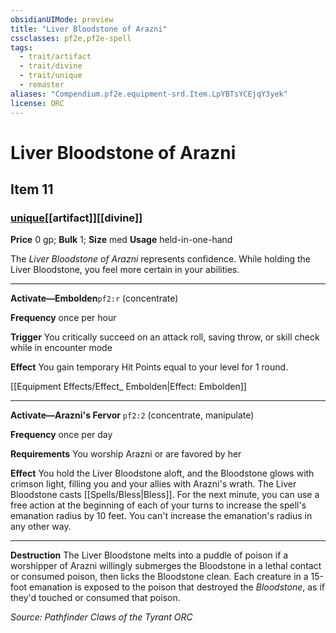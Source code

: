 ```yaml
---
obsidianUIMode: preview
title: "Liver Bloodstone of Arazni"
cssclasses: pf2e,pf2e-spell
tags:
  - trait/artifact
  - trait/divine
  - trait/unique
  - remaster
aliases: "Compendium.pf2e.equipment-srd.Item.LpYBTsYCEjqY3yek"
license: ORC
---
```

# Liver Bloodstone of Arazni
## Item 11
### [unique](unique "Unique Rarity Trait")[[artifact]][[divine]]


**Price** 0 gp; 
**Bulk** 1; **Size** med
**Usage** held-in-one-hand

The _Liver Bloodstone of Arazni_ represents confidence. While holding the Liver Bloodstone, you feel more certain in your abilities.

* * *

**Activate—Embolden**`pf2:r` (concentrate)

**Frequency** once per hour

**Trigger** You critically succeed on an attack roll, saving throw, or skill check while in encounter mode

**Effect** You gain temporary Hit Points equal to your level for 1 round.

[[Equipment Effects/Effect_ Embolden|Effect: Embolden]]

* * *

**Activate—Arazni's Fervor** `pf2:2` (concentrate, manipulate)

**Frequency** once per day

**Requirements** You worship Arazni or are favored by her

**Effect** You hold the Liver Bloodstone aloft, and the Bloodstone glows with crimson light, filling you and your allies with Arazni's wrath. The Liver Bloodstone casts [[Spells/Bless|Bless]]. For the next minute, you can use a free action at the beginning of each of your turns to increase the spell's emanation radius by 10 feet. You can't increase the emanation's radius in any other way.

* * *

**Destruction** The Liver Bloodstone melts into a puddle of poison if a worshipper of Arazni willingly submerges the Bloodstone in a lethal contact or consumed poison, then licks the Bloodstone clean. Each creature in a 15-foot emanation is exposed to the poison that destroyed the _Bloodstone_, as if they'd touched or consumed that poison.

*Source: Pathfinder Claws of the Tyrant*
*ORC*